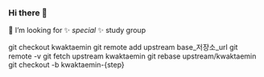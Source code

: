 ### Hi there 👋
🤔 I’m looking for ✨ _special_ ✨ study group 

git checkout kwaktaemin
git remote add upstream base_저장소_url
git remote -v
git fetch upstream kwaktaemin
git rebase upstream/kwaktaemin
git checkout -b kwaktaemin-{step}

<!--
**KwakTaeMin/KwakTaeMin** is a ✨ _special_ ✨ repository because its `README.md` (this file) appears on your GitHub profile.

Here are some ideas to get you started:

- 🔭 I’m currently working on ...
- 🌱 I’m currently learning ...
- 👯 I’m looking to collaborate on ...
- 🤔 I’m looking for help with ...
- 💬 Ask me about ...
- 📫 How to reach me: ...
- 😄 Pronouns: ...
- ⚡ Fun fact: ...
-->
